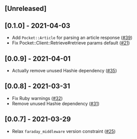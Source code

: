 ## [Unreleased]

## [0.1.0] - 2021-04-03

- Add `Pocket::Article` for parsing an article response ([#39](https://github.com/turadg/pocket-ruby/pull/39))
- Fix Pocket::Client::Retrieve#retrieve params default ([#21](https://github.com/turadg/pocket-ruby/pull/21))

## [0.0.9] - 2021-04-01

- Actually remove unused Hashie dependency ([#35](https://github.com/turadg/pocket-ruby/pull/35))

## [0.0.8] - 2021-03-31

- Fix Ruby warnings ([#32](https://github.com/turadg/pocket-ruby/pull/32))
- Remove unused Hashie dependency ([#31](https://github.com/turadg/pocket-ruby/pull/31))

## [0.0.7] - 2021-03-29

- Relax `faraday_middleware` version constraint ([#25](https://github.com/turadg/pocket-ruby/pull/25))
